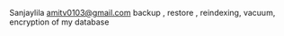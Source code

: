 Sanjaylila     amitv0103@gmail.com
backup , restore , reindexing, vacuum, encryption of my database
